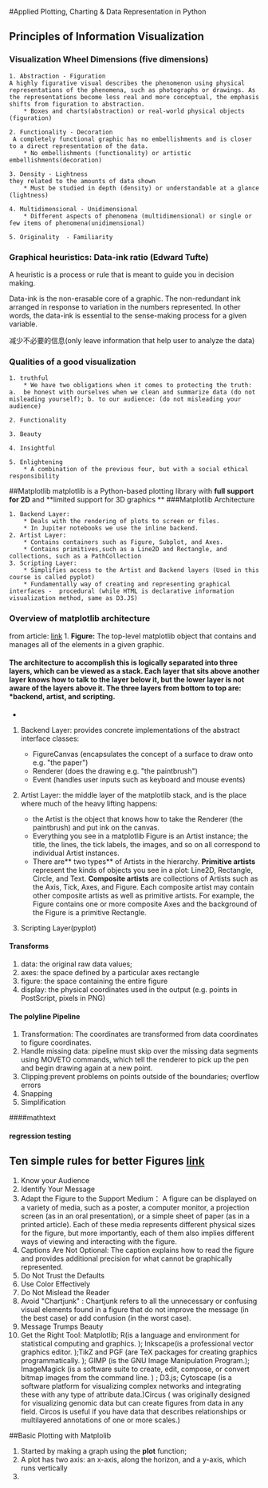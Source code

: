 #Applied Plotting, Charting & Data Representation in Python

## Principles of Information Visualization

### Visualization Wheel Dimensions (five dimensions)

	1. Abstraction - Figuration
	A highly figurative visual describes the phenomenon using physical representations of the phenomena, such as photographs or drawings. As the representations become less real and more conceptual, the emphasis shifts from figuration to abstraction. 
		* Boxes and charts(abstraction) or real-world physical objects (figuration)
		
	2. Functionality - Decoration
	 A completely functional graphic has no embellishments and is closer to a direct representation of the data. 
		* No embellishments (functionality) or artistic embellishments(decoration)
		
	3. Density - Lightness
	they related to the amounts of data shown
		* Must be studied in depth (density) or understandable at a glance (lightness)
		
	4. Multidimensional - Unidimensional
		* Different aspects of phenomena (multidimensional) or single or few items of phenomena(unidimensional)
		
	5. Originality  - Familiarity
	
### Graphical heuristics: Data-ink ratio (Edward Tufte)
A heuristic is a process or rule that is meant to guide you in decision making.

Data-ink is the non-erasable core of a graphic.  The non-redundant ink arranged in response to variation in the numbers represented. In other words, the data-ink is essential to the sense-making process for a given variable. 

减少不必要的信息(only leave information that help user to analyze the data)

### Qualities of a good visualization
	1. truthful
		* We have two obligations when it comes to protecting the truth: a.  be honest with ourselves when we clean and summarize data (do not misleading yourself); b. to our audience: (do not misleading your audience)
	
	2. Functionality
	
	3. Beauty
	
	4. Insightful
	
	5. Enlightening
		* A combination of the previous four, but with a social ethical responsibility
		
		


##Matplotlib
matplotlib is a Python-based plotting library with **full support for 2D** and **limited support for 3D graphics
**
###Matplotlib Architecture

	1. Backend Layer:
		* Deals with the rendering of plots to screen or files.
		* In Jupiter notebooks we use the inline backend.
	2. Artist Layer:
		* Contains containers such as Figure, Subplot, and Axes.
		* Contains primitives,such as a Line2D and Rectangle, and collections, such as a PathCollection
	3. Scripting Layer:
		* Simplifies access to the Artist and Backend layers (Used in this course is called pyplot)
		* Fundamentally way of creating and representing graphical interfaces -  procedural (while HTML is declarative information visualization method, same as D3.JS) 

### Overview of matplotlib architecture
from article: [link](http://www.aosabook.org/en/matplotlib.html)
	1. **Figure:** The top-level matplotlib object that contains and manages all of the elements in a given graphic.

#### The architecture to accomplish this is logically separated into three layers, which can be viewed as a stack. Each layer that sits above another layer knows how to talk to the layer below it, but the lower layer is not aware of the layers above it. The three layers from bottom to top are: *backend, artist, and scripting.
*

1. Backend Layer: provides concrete implementations of the abstract interface classes:
	* FigureCanvas (encapsulates the concept of a surface to draw onto e.g. "the paper") 
	* Renderer (does the drawing e.g. "the paintbrush")
	* Event (handles user inputs such as keyboard and mouse events)

2. Artist Layer: the middle layer of the matplotlib stack, and is the place where much of the heavy lifting happens:
	*  the Artist is the object that knows how to take the Renderer (the paintbrush) and put ink on the canvas. 
	* Everything you see in a matplotlib Figure is an Artist instance; the title, the lines, the tick labels, the images, and so on all correspond to individual Artist instances.
	* There are** two types** of Artists in the hierarchy. **Primitive artists** represent the kinds of objects you see in a plot: Line2D, Rectangle, Circle, and Text. **Composite artists** are collections of Artists such as the Axis, Tick, Axes, and Figure. Each composite artist may contain other composite artists as well as primitive artists. For example, the Figure contains one or more composite Axes and the background of the Figure is a primitive Rectangle.

3. Scripting Layer(pyplot)

#### Transforms
1. data: the original raw data values;
2. axes: the space defined by a particular axes rectangle
3. figure: the space containing the entire figure
4. display: the physical coordinates used in the output (e.g. points in PostScript, pixels in PNG)

#### The polyline Pipeline
1. Transformation: The coordinates are transformed from data coordinates to figure coordinates. 
2. Handle missing data: pipeline must skip over the missing data segments using MOVETO commands, which tell the renderer to pick up the pen and begin drawing again at a new point.
3. Clipping:prevent problems on points outside of the boundaries; overflow errors
4. Snapping
5. Simplification

####mathtext
#### regression testing

## Ten simple rules for better Figures [link](http://journals.plos.org/ploscompbiol/article?id=10.1371/journal.pcbi.1003833)

1. Know your Audience
2. Identify Your Message
3. Adapt the Figure to the Support Medium： A figure can be displayed on a variety of media, such as a poster, a computer monitor, a projection screen (as in an oral presentation), or a simple sheet of paper (as in a printed article). Each of these media represents different physical sizes for the figure, but more importantly, each of them also implies different ways of viewing and interacting with the figure.
4. Captions Are Not Optional: The caption explains how to read the figure and provides additional precision for what cannot be graphically represented. 
5. Do Not Trust the Defaults
6. Use Color Effectively
7. Do Not Mislead the Reader
8. Avoid "Chartjunk" : Chartjunk refers to all the unnecessary or confusing visual elements found in a figure that do not improve the message (in the best case) or add confusion (in the worst case).
9. Message Trumps Beauty
10. Get the Right Tool: Matplotlib; R(is a language and environment for statistical computing and graphics. ); Inkscape(is a professional vector graphics editor. );TikZ and PGF (are TeX packages for creating graphics programmatically. ); GIMP (is the GNU Image Manipulation Program.); ImageMagick (is a software suite to create, edit, compose, or convert bitmap images from the command line. ) ; D3.js; Cytoscape (is a software platform for visualizing complex networks and integrating these with any type of attribute data.)Circus ( was originally designed for visualizing genomic data but can create figures from data in any field. Circos is useful if you have data that describes relationships or multilayered annotations of one or more scales.)


##Basic Plotting with Matplolib
1. Started by making a graph using the **plot** function;
2. A plot has two axis: an x-axis, along the horizon, and a y-axis, which runs vertically
3. 
